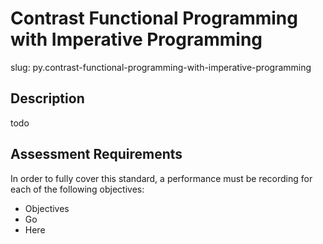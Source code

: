 
# Contrast Functional Programming with Imperative Programming

slug: py.contrast-functional-programming-with-imperative-programming

## Description
todo

## Assessment Requirements
In order to fully cover this standard, a performance must be recording for each of the following objectives:

- Objectives
- Go
- Here

          